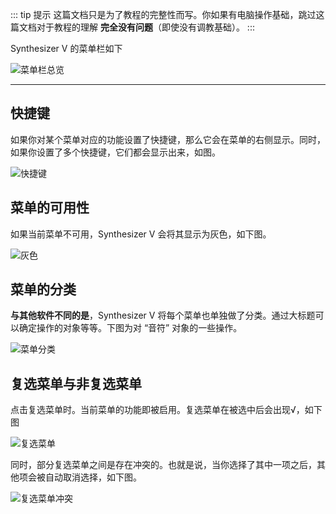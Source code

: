 ::: tip 提示
这篇文档只是为了教程的完整性而写。你如果有电脑操作基础，跳过这篇文档对于教程的理解 **完全没有问题**（即使没有调教基础）。
:::

Synthesizer V 的菜单栏如下

![菜单栏总览](/synthesizer-v-r2-docs/2/2.1.png)

---

## 快捷键

如果你对某个菜单对应的功能设置了快捷键，那么它会在菜单的右侧显示。同时，如果你设置了多个快捷键，它们都会显示出来，如图。

![快捷键](/synthesizer-v-r2-docs/2/2.5.png)

## 菜单的可用性

如果当前菜单不可用，Synthesizer V 会将其显示为灰色，如下图。

![灰色](/synthesizer-v-r2-docs/2/2.6.png)

## 菜单的分类

**与其他软件不同的是**，Synthesizer V 将每个菜单也单独做了分类。通过大标题可以确定操作的对象等等。下图为对 “音符” 对象的一些操作。

![菜单分类](/synthesizer-v-r2-docs/2/2.7.png)

## 复选菜单与非复选菜单

点击复选菜单时。当前菜单的功能即被启用。复选菜单在被选中后会出现√，如下图

![复选菜单](/synthesizer-v-r2-docs/2/2.3.png)

同时，部分复选菜单之间是存在冲突的。也就是说，当你选择了其中一项之后，其他项会被自动取消选择，如下图。

![复选菜单冲突](/synthesizer-v-r2-docs/2/2.4.png)

<Vssue :title="$title" />